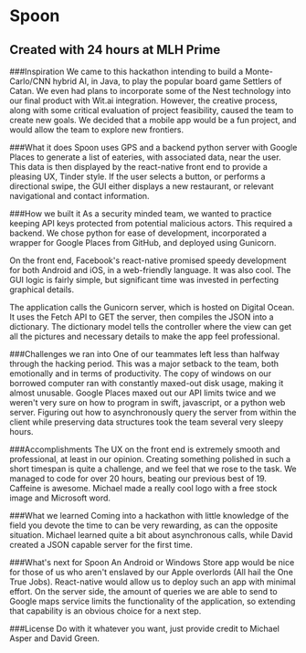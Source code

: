 # Spoon

## Created with 24 hours at MLH Prime

###Inspiration
We came to this hackathon intending to build a Monte-Carlo/CNN hybrid AI, in Java, to play the popular board game Settlers of Catan. We even had plans to incorporate some of the Nest technology into our final product with Wit.ai integration. However, the creative process, along with some critical evaluation of project feasibility, caused the team to create new goals. We decided that a mobile app would be a fun project, and would allow the team to explore new frontiers.

###What it does
Spoon uses GPS and a backend python server with Google Places to generate a list of eateries, with associated data, near the user. This data is then displayed by the react-native front end to provide a pleasing UX, Tinder style. If the user selects a button, or performs a directional swipe, the GUI either displays a new restaurant, or relevant navigational and contact information.

###How we built it
As a security minded team, we wanted to practice keeping API keys protected from potential malicious actors. This required a backend. We chose python for ease of development, incorporated a wrapper for Google Places from GitHub, and deployed using Gunicorn.

On the front end, Facebook's react-native promised speedy development for both Android and iOS, in a web-friendly language. It was also cool. The GUI logic is fairly simple, but significant time was invested in perfecting graphical details.

The application calls the Gunicorn server, which is hosted on Digital Ocean. It uses the Fetch API to GET the server, then compiles the JSON into a dictionary. The dictionary model tells the controller where the view can get all the pictures and necessary details to make the app feel professional.

###Challenges we ran into
One of our teammates left less than halfway through the hacking period. This was a major setback to the team, both emotionally and in terms of productivity. The copy of windows on our borrowed computer ran with constantly maxed-out disk usage, making it almost unusable. Google Places maxed out our API limits twice and we weren't very sure on how to program in swift, javascript, or a python web server. Figuring out how to asynchronously query the server from within the client while preserving data structures took the team several very sleepy hours.

###Accomplishments
The UX on the front end is extremely smooth and professional, at least in our opinion. Creating something polished in such a short timespan is quite a challenge, and we feel that we rose to the task. We managed to code for over 20 hours, beating our previous best of 19. Caffeine is awesome. Michael made a really cool logo with a free stock image and Microsoft word.

###What we learned
Coming into a hackathon with little knowledge of the field you devote the time to can be very rewarding, as can the opposite situation. Michael learned quite a bit about asynchronous calls, while David created a JSON capable server for the first time.

###What's next for Spoon
An Android or Windows Store app would be nice for those of us who aren't enslaved by our Apple overlords (All hail the One True Jobs). React-native would allow us to deploy such an app with minimal effort. On the server side, the amount of queries we are able to send to Google maps service limits the functionality of the application, so extending that capability is an obvious choice for a next step.


###License
Do with it whatever you want, just provide credit to Michael Asper and David Green. 

